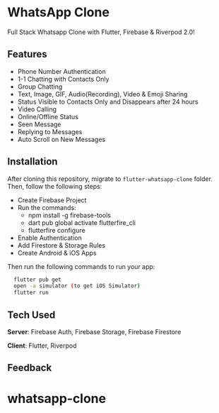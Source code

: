 # WhatsApp Clone

Full Stack Whatsapp Clone with Flutter, Firebase & Riverpod 2.0!

## Features

- Phone Number Authentication
- 1-1 Chatting with Contacts Only
- Group Chatting
- Text, Image, GIF, Audio(Recording), Video & Emoji Sharing
- Status Visible to Contacts Only and Disappears after 24 hours
- Video Calling
- Online/Offline Status
- Seen Message
- Replying to Messages
- Auto Scroll on New Messages

## Installation

After cloning this repository, migrate to `flutter-whatsapp-clone` folder. Then, follow the following steps:

- Create Firebase Project
- Run the commands:
  - npm install -g firebase-tools
  - dart pub global activate flutterfire_cli
  - flutterfire configure
- Enable Authentication
- Add Firestore & Storage Rules
- Create Android & iOS Apps

Then run the following commands to run your app:

```bash
  flutter pub get
  open -a simulator (to get iOS Simulator)
  flutter run
```

## Tech Used

**Server**: Firebase Auth, Firebase Storage, Firebase Firestore

**Client**: Flutter, Riverpod

## Feedback
# whatsapp-clone
